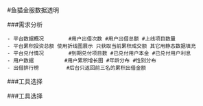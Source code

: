 #鱼猫金服数据透明

###需求分析
```
- 平台数据概况        #用户出借次数 #用户出借总额 #上线项目数量
- 平台累积投资总额 使用折线图展示 只获取当前累积成交额 其它用静态数据填充
- 平台兑付情况        #到期兑付项目数 #已兑付用户本金 #已兑付用户利息
- 用户数据          #用户累积增长图 #年龄分布 #性别分布 
- 出借排行榜         #后台只返回前三名的累积出借金额 

```

###工具选择

###工具选择